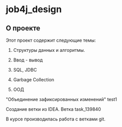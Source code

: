 # job4j_design

## О проекте

Этот проект содержит следующие темы:

1. Структуры данных и алгоритмы.

2. Ввод - вывод

3. SQL, JDBC

4. Garbage Collection

5. ООД

"Объединение зафиксированных изменений"
test1

Создание ветки из IDEA.
Ветка task_139840

В курсе производилась работа с ветками git.